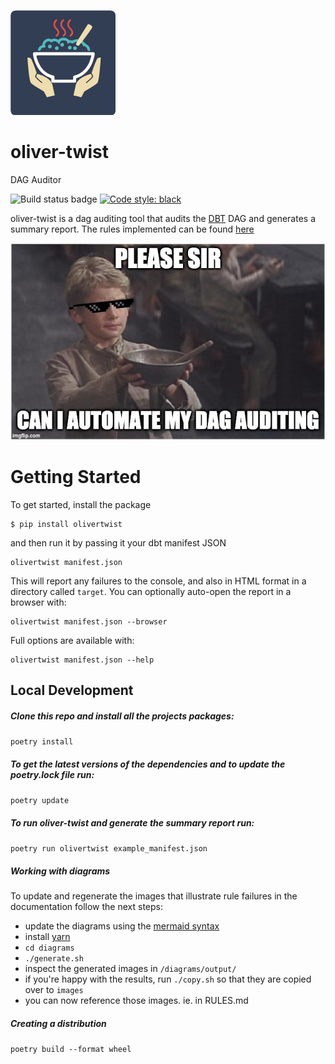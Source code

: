 

![Alt text](./images/oliver_twist_logo.png)
# oliver-twist

DAG Auditor

![Build status badge](https://github.com/autotraderuk/oliver-twist/workflows/CI/badge.svg)
[![Code style: black](https://img.shields.io/badge/code%20style-black-000000.svg)](https://github.com/psf/black)

oliver-twist is a dag auditing tool that audits the [DBT](https://www.getdbt.com/) DAG and generates a summary report. The rules implemented can be found [here](RULES.md)

![please sir, can I automate my DAG auditing](./images/oliver_dag_meme.jpg)

# Getting Started

To get started, install the package

```shell
$ pip install olivertwist
```

and then run it by passing it your dbt manifest JSON

```shell
olivertwist manifest.json
```

This will report any failures to the console, and also in HTML format in a directory called `target`. You can optionally auto-open the report in a browser with:

```shell
olivertwist manifest.json --browser
```

Full options are available with:


```shell
olivertwist manifest.json --help
```

## Local Development

##### Clone this repo and install all the projects packages:

`poetry install`

##### To get the latest versions of the dependencies and to update the poetry.lock file run:

`poetry update`

##### To run oliver-twist and generate the summary report run:

`poetry run olivertwist example_manifest.json`

##### Working with diagrams 
To update and regenerate the images that illustrate rule failures in the documentation follow the next steps:
- update the diagrams using the [mermaid syntax](https://mermaid-js.github.io/mermaid/#/)
- install [yarn](https://classic.yarnpkg.com/en/docs/install/)
- `cd diagrams`
- `./generate.sh`
- inspect the generated images in `/diagrams/output/`
- if you're happy with the results, run `./copy.sh` so that they are copied over to `images`
- you can now reference those images. ie. in RULES.md

##### Creating a distribution

```poetry build --format wheel```

